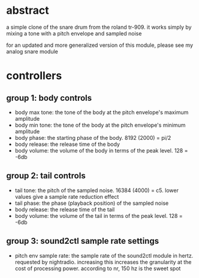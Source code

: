 # abstract

a simple clone of the snare drum from the roland tr-909. it works simply by mixing a tone with a pitch envelope and sampled noise

for an updated and more generalized version of this module, please see my analog snare module

# controllers

## group 1: body controls

- body max tone: the tone of the body at the pitch envelope's maximum amplitude
- body min tone: the tone of the body at the pitch envelope's minimum amplitude
- body phase: the starting phase of the body. 8192 (2000) = pi/2
- body release: the release time of the body
- body volume: the volume of the body in terms of the peak level. 128 = -6db

## group 2: tail controls

- tail tone: the pitch of the sampled noise. 16384 (4000) = c5. lower values give a sample rate reduction effect
- tail phase: the phase (playback position) of the sampled noise
- body release: the release time of the tail
- body volume: the volume of the tail in terms of the peak level. 128 = -6db

## group 3: sound2ctl sample rate settings

- pitch env sample rate: the sample rate of the sound2ctl module in hertz. requested by nightradio. increasing this increases the granularity at the cost of processing power. according to nr, 150 hz is the sweet spot